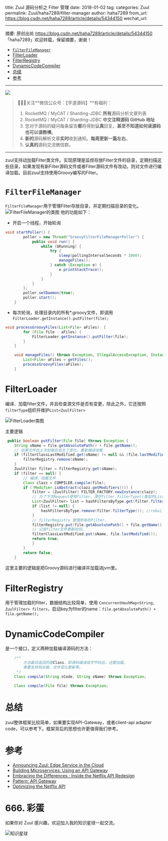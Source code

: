 title: Zuul 源码分析之 Filter 管理
date: 2018-01-02
tag: 
categories: Zuul
permalink: Zuul/haha7289/filter-manager
author: haha7289
from_url: https://blog.csdn.net/haha7289/article/details/54344150
wechat_url: 

-------

摘要: 原创出处 https://blog.csdn.net/haha7289/article/details/54344150 「haha7289」欢迎转载，保留摘要，谢谢！

- [`FilterFileManager`](http://www.iocoder.cn/Zuul/haha7289/filter-manager/)
- [FilterLoader](http://www.iocoder.cn/Zuul/haha7289/filter-manager/)
- [FilterRegistry](http://www.iocoder.cn/Zuul/haha7289/filter-manager/)
- [DynamicCodeCompiler](http://www.iocoder.cn/Zuul/haha7289/filter-manager/)
- [总结](http://www.iocoder.cn/Zuul/haha7289/filter-manager/)
- [参考](http://www.iocoder.cn/Zuul/haha7289/filter-manager/)

-------

![](http://www.iocoder.cn/images/common/wechat_mp_2017_07_31.jpg)

> 🙂🙂🙂关注**微信公众号：【芋道源码】**有福利：
> 1. RocketMQ / MyCAT / Sharding-JDBC **所有**源码分析文章列表
> 2. RocketMQ / MyCAT / Sharding-JDBC **中文注释源码 GitHub 地址**
> 3. 您对于源码的疑问每条留言**都**将得到**认真**回复。**甚至不知道如何读源码也可以请教噢**。
> 4. **新的**源码解析文章**实时**收到通知。**每周更新一篇左右**。
> 5. **认真的**源码交流微信群。

-------

zuul支持动加载Filter类文件。实现原理是监控存放Filter文件的目录，定期扫描这些目录，如果发现有新Filter源码文件或者Filter源码文件有改动，则对文件进行编译加载。目前zuul支持使用Groovy编写的Filter。

# `FilterFileManager`

`FilterFileManager`用于管理Filter存放目录，并定期扫描目录的变化。
![FilterFileManager的类图](http://static.iocoder.cn/csdn/20170113181141977?watermark/2/text/aHR0cDovL2Jsb2cuY3Nkbi5uZXQvaGFoYTcyODk=/font/5a6L5L2T/fontsize/400/fill/I0JBQkFCMA==/dissolve/70/gravity/SouthEast)
他的功能如下：

- 开启一个线程，开始轮询

```Java
void startPoller() {
        poller = new Thread("GroovyFilterFileManagerPoller") {
            public void run() {
                while (bRunning) {
                    try {
                        sleep(pollingIntervalSeconds * 1000);
                        manageFiles();
                    } catch (Exception e) {
                        e.printStackTrace();
                    }
                }
            }
        };
        poller.setDaemon(true);
        poller.start();
    }
```

- 每次轮询，处理目录内的所有*.groovy文件，即调用`FilterLoader.getInstance().putFilter(file);`

```Java
void processGroovyFiles(List<File> aFiles)  {
        for (File file : aFiles) {
            FilterLoader.getInstance().putFilter(file);
        }
    }

    void manageFiles() throws Exception, IllegalAccessException, InstantiationException {
        List<File> aFiles = getFiles();
        processGroovyFiles(aFiles);
    }
```

# FilterLoader

编译、加载filter文件，并且检查源文件是否有变更，除此之外，它还按照`filterType`组织并维护`List<ZuulFilter>`

![FilterLoader类图](http://static.iocoder.cn/csdn/20170110112228013?watermark/2/text/aHR0cDovL2Jsb2cuY3Nkbi5uZXQvaGFoYTcyODk=/font/5a6L5L2T/fontsize/400/fill/I0JBQkFCMA==/dissolve/70/gravity/SouthEast)

主要逻辑

```Java
 public boolean putFilter(File file) throws Exception {
    String sName = file.getAbsolutePath() + file.getName();
    // 如果文件在上次加载后发生了变化，重新编译加载
    if (filterClassLastModified.get(sName) != null && (file.lastModified() != filterClassLastModified.get(sName))) {
        filterRegistry.remove(sName);
    }
    ZuulFilter filter = filterRegistry.get(sName);
    if (filter == null) {
        // 编译、加载文件
        Class clazz = COMPILER.compile(file);
        if (!Modifier.isAbstract(clazz.getModifiers())) {
            filter = (ZuulFilter) FILTER_FACTORY.newInstance(clazz);
            // 为了下次Request使用filter，清空filter.filterType()类型的List<Filter>缓存，下次Request重新构建
            List<ZuulFilter> list = hashFiltersByType.get(filter.filterType());
            if (list != null) {
                hashFiltersByType.remove(filter.filterType()); //rebuild this list
            }
            // filterRegistry 管理所有的filter，
            filterRegistry.put(file.getAbsolutePath() + file.getName(), filter);
            // 记录filter文件更新时间。
            filterClassLastModified.put(sName, file.lastModified());
            return true;
            }
        }
        return false;
    }
```

这里主要的逻辑是把Groovy源码进行编译并加载进jvm里。

# FilterRegistry

用于管理加载的filter，数据结构比较简单，使用
`ConcurrentHashMap<String, ZuulFilter> filters`，启动key为filter的name：`file.getAbsolutePath() + file.getName();`

# DynamicCodeCompiler

是一个接口，定义两种加载编译源码的方法：

```Java
    /**
        方法最后返回的是Class，即源码编译成字节码后，还要加载。
        需要支持热加载，文件变化更新等。
     */
    Class compile(String sCode, String sName) throws Exception;

    Class compile(File file) throws Exception;
```

# 总结

zuul整体框架比较简单，如果要实现API-Gateway，或者client-api adapter code，可以参考下。框架背后的思想也许更值得我们参考。

# 参考

- [Announcing Zuul: Edge Service in the Cloud](http://techblog.netflix.com/2013/06/announcing-zuul-edge-service-in-cloud.html)
- [Building Microservices: Using an API Gateway](https://www.nginx.com/blog/building-microservices-using-an-api-gateway/?utm_source=introduction-to-microservices&utm_medium=blog)
- [Embracing the Differences : Inside the Netflix API Redesign](http://techblog.netflix.com/2012/07/embracing-differences-inside-netflix.html)
- [Pattern: API Gateway](http://microservices.io/patterns/apigateway.html)
- [Optimizing the Netflix API](http://techblog.netflix.com/2013/01/optimizing-netflix-api.html)

# 666. 彩蛋

如果你对 Zuul  感兴趣，欢迎加入我的知识星球一起交流。

![知识星球](http://www.iocoder.cn/images/Architecture/2017_12_29/01.png)